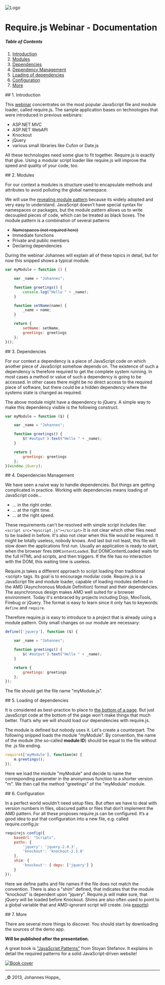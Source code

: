 ![Logo](https://raw.github.com/JohannesHoppe/DeveloperMediaDemo/master/Documentation/images/developer_media_logo.jpg)

# Require.js Webinar - Documentation

##### Table of Contents  
1. [Introduction](#introduction)
2. [Modules](#modules)
3. [Dependencies](#dependencies)
4. [Dependency Management](#introduction)
5. [Loading of dependencies](#load)
6. [Configuration](#configuration)
7. [More](#more)


<a name="introduction"/>
## 1. Introduction

This [webinar](http://bit.ly/devMediaCode) concentrates on the most popular JavaScript file and module loader, called require.js.
The sample application bases on technologies that were introduced in previous webinars:

* ASP.NET MVC
* ASP.NET WebAPI
* Knockout
* jQuery
* various small libraries like Cufon or Date.js

All these technologies need some glue to fit together. Require.js is exactly that glue. Using a modular script loader like require.js will improve the speed and quality of your code, too.


<a name="modules"/>
## 2. Modules

For our context a modules is structure used to encapsulate methods and attributes to avoid polluting the global namespace.

We will use the [revealing module pattern](http://addyosmani.com/resources/essentialjsdesignpatterns/book/#revealingmodulepatternjavascript) because its widely adopted and very easy to understand. JavaScript doesn’t have special syntax for namespaces or packages, but the module pattern allows us to write decoupled
pieces of code, which can be treated as black boxes. The module pattern is a combination of several patterns
* ~~Namespaces (not required here)~~
* Immediate functions
* Private and public members
* Declaring dependencies

During the webinar Johannes will explain all of these topics in detail, but for now this snipped shows a typical module. 

```js
var myModule = function () {

    var _name = "Johannes";

    function greetings() {
        console.log("Hello " + _name);
    }

    function setName(name) {
        _name = name;
    }

    return {
        setName: setName,
        greetings: greetings
    };
}();
```

<a name="dependencies"/>
## 3. Dependencies

For our context a dependency is a piece of JavaScript code on which another piece of JavaScript somehow depends on. The existence of such a dependency is therefore required to get the complete system running. In most cases a method or value of such a dependency is going to be accessed. In other cases there might be no direct access to the required piece of software, but there could be a hidden dependency where the systems state is changed as required.

The above module might have a dependency to jQuery. A simple way to make this dependency visible is the following construct. 

```js
var myModule = function ($) {

    var _name = "Johannes";

    function greetings() {
        $('#output').text("Hello " + _name);
    }

    return {
        greetings: greetings
    };
}(window.jQuery);
```


<a name="management"/>
## 4. Dependencies Management

We have seen a naive way to handle dependencies. But things are getting complicated in practice.
Working with dependencies means loading of JavaScript code...
* ... in the right order.
* ... at the right time.
* ... at the right speed.

These requirements can't be resolved with simple script includes like:
```<script src="myscript.js"></script>```
It is not clear which other files need to be loaded in before. It's also not clear when this file would be required. It might be totally useless, nobody knows. And last but not least, this file will slow down the applications first run. Usually an application is ready to start, when the browser fires `DOMContentLoaded`. But DOMContentLoaded waits for the full HTML and scripts, and then triggers. If the file has no interaction with the DOM, this waiting time is useless.

Require.js takes a different approach to script loading than traditional &lt;script&gt; tags. Its goal is to encourage modular code. Require.js is a JavaScript file and module loader, capable of loading modules defined in the AMD (Asynchronous Module Definition) format and their dependencies. The asynchronous design makes AMD well suited for a browser environment. Today it's embraced by projects including Dojo, MooTools, Firebug or jQuery. The format is easy to learn since it only has to keywords: `define` and `require`.

Therefore require.js is easy to introduce to a project that is already using a module pattern. Only small changes on our module are necessary:

```js
define(['jquery'], function ($) {

    var _name = "Johannes";

    function greetings() {
        $('#output').text("Hello " + _name);
    }

    return {
        greetings: greetings
    };
});
```

The file should get the file name "myModule.js".


<a name="load"/>
## 5. Loading of dependencies

It is considered as best-practice to place to [the bottom of a page](http://developer.yahoo.com/performance/rules.html#js_bottom). But just JavaScript code at the bottom of the page won't make things that much better. That’s why we will should load our dependencies with require.js.

The module is defined but nobody uses it. Let's create a counterpart. The following snipped loads the module "myModule". By convention, the name of the module (the so-called **module ID**) should be equal to the file without the .js file ending.

```js
require(['myModule'], function(m) { 
    m.greetings(); 
});
```

Here we load the module "myModule" and decide to name the corresponding parameter in the anonymous function to a shorter version "m". We then call the method "greetings" of the "myModule" module. 


<a name="configuration"/>
## 6. Configuration

In a perfect world wouldn't need setup files. But often we have to deal with version numbers in files, obscured paths or files that don’t implement the AMD pattern. For all these proposes require.js can be configured. It’s a good idea to put that configuration into a new file, e.g. called require.config.js:

```javascript
requirejs.config({
    baseUrl: "Scripts",
    paths: {
        'jquery': 'jquery-2.0.3',
        'knockout': 'knockout-2.3.0'
    },
    shim: {
        'knockout': { deps: ['jquery'] }
    }
});
```

Here we define paths and file names if the file does not match the convention. There is also a "shim" defined, that indicates that the module "knockout" is dependent upon "jquery". Require.js will make sure, that jQuery will be loaded before Knockout. Shims are also often used to point to a global variable that and AMD-ignorant script will create. (via [exports](http://requirejs.org/docs/api.html#config-shim))


<a name="more"/>
## 7. More 

There are several more things to discover.
You should start by downloading the sources of the demo app.  

**Will be published after the presentation.**
<!--
&nbsp;&nbsp; __[&raquo; Download Demo-Code (.zip)](http://dl.bintray.com/johanneshoppe/DeveloperMediaDemo/DeveloperMediaWebinar_ASPNET_Web_API_Teil2.zip?direct)__
-->

A great book is ["JavaScript Patterns"](http://shop.oreilly.com/product/9783897215986.do) from Stoyan Stefanov. It explains in detail the required patterns for a solid JavaScript-driven website! 

[![Book cover](https://raw.github.com/JohannesHoppe/DeveloperMediaDemo/master/Documentation/images/06_01_javascript_patterns.png)](http://shop.oreilly.com/product/9783897215986.do)

<hr>
_&copy; 2013, Johannes Hoppe_


